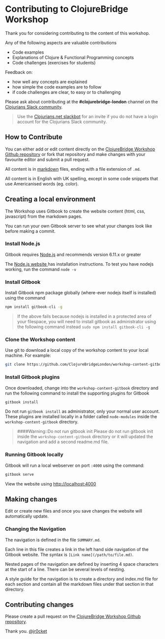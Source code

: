 # Contributing to ClojureBridge Workshop

Thank you for considering contributing to the content of this workshop.

Any of the following aspects are valuable contributions
* Code examples
* Explanations of Clojure & Functional Programming concepts
* Code challenges (exercises for students)

Feedback on: 
* how well any concepts are explained
* how simple the code examples are to follow
* if code challenges are clear, to easy or to challenging

Please ask about contributing at the **#clojurebridge-london** channel on the [Clojurians Slack community](https://clojurians.slack.com/).  

> Use the [Clojurians.net slackbot](http://clojurians.net/) for an invite if you do not have a login account for the Clojurians Slack community.

## How to Contribute

You can either add or edit content directly on the [ClojureBridge Workshop Github repository](https://github.com/ClojureBridgeLondon/workshop-content-gitbook.git) or fork that repository and make changes with your favourite editor and submit a pull request.

All content is in [markdown]() files, ending with a file extension of `.md`.

All content is in English with UK spelling, except in some code snippets that use Americanised words (eg. color).


## Creating a local environment

The Workshop uses Gitbook to create the website content (html, css, javascript) from the markdown pages.  

You can run your own Gitbook server to see what your changes look like before making a commit.


### Install Node.js

Gitbook requires [Node.js](https://nodejs.org/) and recommends version 6.11.x or greater

The [Node.js website ](https://nodejs.org/) has installation instructions.  To test you have nodejs working, run the command `node -v`


### Install Gitbook

Install Gitbook npm package globally (where-ever nodejs itself is installed) using the command

```sh
npm install gitbook-cli -g
```

> If the above fails because nodejs is installed in a protected area of your filespace, you will need to install gitbook as administrator using the following command instead `sudo npm install gitbook-cli -g`


### Clone the Workshop content

Use git to download a local copy of the workshop content to your local machine.  For example:

```sh
git clone https://github.com/ClojureBridgeLondon/workshop-content-gitbook.git
```

### Install Gitbook plugins

Once downloaded, change into the `workshop-content-gitbook` directory and run the following command to install the supporting plugins for Gitbook

```sh
gitbook install
```

Do not run `gitbook install` as administrator, only your normal user account.  These plugins are installed locally in a folder called `node-modules` inside the `workshop-content-gitbook` directory.

> ####Warning::Do not run gitbook init
> Please do not run gitbook init inside the `workshop-content-gitbook` directory or it will updated the navigation and add a second readme.md file.

### Running Gitbook locally

Gitbook will run a local webserver on port `:4000` using the command:

```sh
gitbook serve
```

View the website using [http://localhost:4000](http://localhost:4000)


## Making changes

Edit or create new files and once you save changes the website will automatically update.

### Changing the Navigation

The navigation is defined in the file `SUMMARY.md`.

Each line in this file creates a link in the left hand side navigation of the Gitbook website.  The syntax is `[Link name](/path/to/file.md)`.

Nested pages of the navigation are defined by inserting 4 space characters at the start of a line.  There can be several levels of nesting.

A style guide for the navigation is to create a directory and index.md file for each section and contain all the markdown files under that section in that directory.


## Contributing changes

Please create a pull request on the [ClojureBridge Workshop Github repository](https://github.com/ClojureBridgeLondon/workshop-content-gitbook.git).

Thank you.
[@jr0cket](https://github.com/jr0cket)
